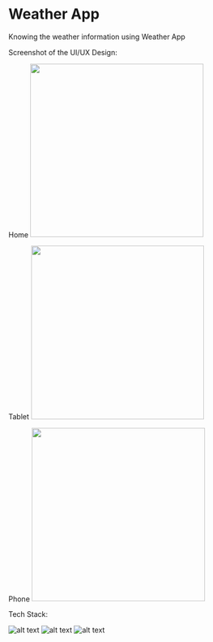 # Weather App
Knowing the weather information using Weather App

Screenshot of the UI/UX Design:

Home
<img src="https://i.imgur.com/4XH0SdI.png" width="341.5px">

Tablet
<img src="https://i.imgur.com/vSdPvlV.png" width="341.5px">

Phone
<img src="https://i.imgur.com/qh9SsIE.png" width="341.5px">

Tech Stack:

![alt text](https://i.imgur.com/nYUwci7.jpg "JavaScript") 
![alt text](https://i.imgur.com/AvoEJhZ.png "Node.js") 
![alt text](https://i.imgur.com/vHELOY7.png "Webpack.js") 
